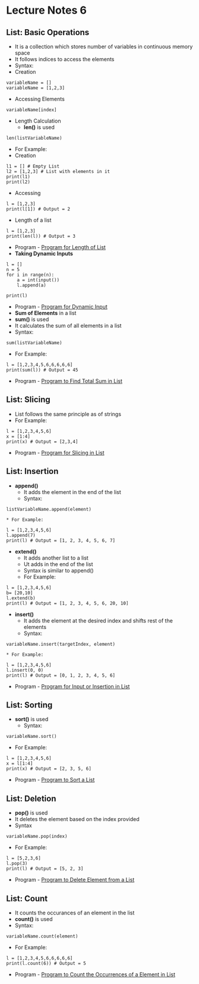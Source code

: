 # Lecture Notes 6

## List: Basic Operations
* It is a collection which stores number of variables in continuous memory space
* It follows indices to access the elements
* Syntax:
* Creation
```
variableName = []
variableName = [1,2,3]

```

* Accessing Elements
```
variableName[index]
```

* Length Calculation
    * __len()__ is used
```
len(listVariableName)
```

* For Example:
* Creation
```
l1 = [] # Empty List
l2 = [1,2,3] # List with elements in it
print(l1)
print(l2)
```

* Accessing
```
l = [1,2,3]
print(l[1]) # Output = 2
```

* Length of a list
```
l = [1,2,3]
print(len(l)) # Output = 3
```

* Program - [Program for Length of List](https://github.com/abhinavg916/ytcodehelp-python/blob/master/Lectures/Lecture%206/ListLength.py)
* __Taking Dynamic Inputs__
```
l = []
n = 5
for i in range(n):
    a = int(input())
    l.append(a)

print(l)
```
* Program - [Program for Dynamic Input](https://github.com/abhinavg916/ytcodehelp-python/blob/master/Lectures/Lecture%206/ListDynamicInput.py)
* __Sum of Elements__ in a list
* __sum()__ is used
* It calculates the sum of all elements in a list
* Syntax:
```
sum(listVariableName)
```
* For Example:
```
l = [1,2,3,4,5,6,6,6,6,6]
print(sum(l)) # Output = 45
```
* Program - [Program to Find Total Sum in List](https://github.com/abhinavg916/ytcodehelp-python/blob/master/Lectures/Lecture%206/ListSum.py)

## List: Slicing
* List follows the same principle as of strings
* For Example:
```
l = [1,2,3,4,5,6]
x = [1:4]
print(x) # Output = [2,3,4]
```
* Program - [Program for Slicing in List](https://github.com/abhinavg916/ytcodehelp-python/blob/master/Lectures/Lecture%206/ListSlicing.py)

## List: Insertion
* __append()__
    * It adds the element in the end of the list
    * Syntax:
```
listVariableName.append(element)
```
    * For Example:
```
l = [1,2,3,4,5,6]
l.append(7)
print(l) # Output = [1, 2, 3, 4, 5, 6, 7]
```
* __extend()__
    * It adds another list to a list
    * Ut adds in the end of the list
    * Syntax is similar to append()
    * For Example:
```
l = [1,2,3,4,5,6]
b= [20,10]
l.extend(b)
print(l) # Output = [1, 2, 3, 4, 5, 6, 20, 10]
```
* __insert()__
    * It adds the element at the desired index and shifts rest of the elements
    * Syntax:
```
variableName.insert(targetIndex, element)
```
    * For Example:
```
l = [1,2,3,4,5,6]
l.insert(0, 0)
print(l) # Output = [0, 1, 2, 3, 4, 5, 6]
```
* Program - [Program for Input or Insertion in List](https://github.com/abhinavg916/ytcodehelp-python/blob/master/Lectures/Lecture%206/ListInsertion.py)

## List: Sorting
* __sort()__ is used
    * Syntax:
```
variableName.sort()
```
* For Example:
```
l = [1,2,3,4,5,6]
x = l[1:4]
print(x) # Output = [2, 3, 5, 6]
```
* Program - [Program to Sort a List](https://github.com/abhinavg916/ytcodehelp-python/blob/master/Lectures/Lecture%206/ListSorting.py)

## List: Deletion
* __pop()__ is used
* It deletes the element based on the index provided
* Syntax
```
variableName.pop(index)
```
* For Example:
```
l = [5,2,3,6]
l.pop(3)
print(l) # Output = [5, 2, 3]
```
* Program - [Program to Delete Element from a List](https://github.com/abhinavg916/ytcodehelp-python/blob/master/Lectures/Lecture%206/ListDeletion.py)

## List: Count
* It counts the occurances of an element in the list
* __count()__ is used
* Syntax:
```
variableName.count(element)
```
* For Example:
```
l = [1,2,3,4,5,6,6,6,6,6]
print(l.count(6)) # Output = 5
```
* Program - [Program to Count the Occurrences of a Element in List](https://github.com/abhinavg916/ytcodehelp-python/blob/master/Lectures/Lecture%206/ListCount.py)
